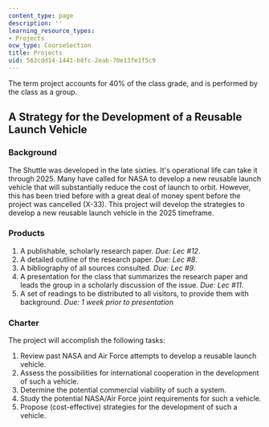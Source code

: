 ```yaml
---
content_type: page
description: ''
learning_resource_types:
- Projects
ocw_type: CourseSection
title: Projects
uid: 562cdd14-1441-b8fc-2eab-70e13fe1f5c9
---
```


The term project accounts for 40% of the class grade, and is performed by the class as a group.

A Strategy for the Development of a Reusable Launch Vehicle
-----------------------------------------------------------

### Background

The Shuttle was developed in the late sixties. It's operational life can take it through 2025. Many have called for NASA to develop a new reusable launch vehicle that will substantially reduce the cost of launch to orbit. However, this has been tried before with a great deal of money spent before the project was cancelled (X-33). This project will develop the strategies to develop a new reusable launch vehicle in the 2025 timeframe.

### Products

1.  A publishable, scholarly research paper. _Due: Lec #12_.
2.  A detailed outline of the research paper. _Due: Lec #8_.
3.  A bibliography of all sources consulted. _Due: Lec #9_.
4.  A presentation for the class that summarizes the research paper and leads the group in a scholarly discussion of the issue. _Due: Lec #11_.
5.  A set of readings to be distributed to all visitors, to provide them with background. _Due: 1 week prior to presentation_

### Charter

The project will accomplish the following tasks:

1.  Review past NASA and Air Force attempts to develop a reusable launch vehicle.
2.  Assess the possibilities for international cooperation in the development of such a vehicle.
3.  Determine the potential commercial viability of such a system.
4.  Study the potential NASA/Air Force joint requirements for such a vehicle.
5.  Propose (cost-effective) strategies for the development of such a vehicle.